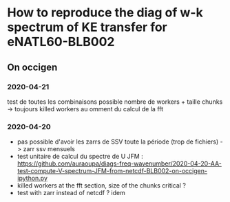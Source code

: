# How to reproduce the diag of w-k spectrum of KE transfer for eNATL60-BLB002


## On occigen

### 2020-04-21
 
test de toutes les combinaisons possible nombre de workers + taille chunks -> toujours killed workers au omment du calcul de la fft

### 2020-04-20
 - pas possible d'avoir les zarrs de SSV toute la période (trop de fichiers) -> zarr ssv mensuels
 - test unitaire de calcul du spectre de U JFM : https://github.com/auraoupa/diags-freq-wavenumber/2020-04-20-AA-test-compute-V-spectrum-JFM-from-netcdf-BLB002-on-occigen-ipython.py
 - killed workers at the fft section, size of the chunks critical ? 
 - test with zarr instead of netcdf ? idem

